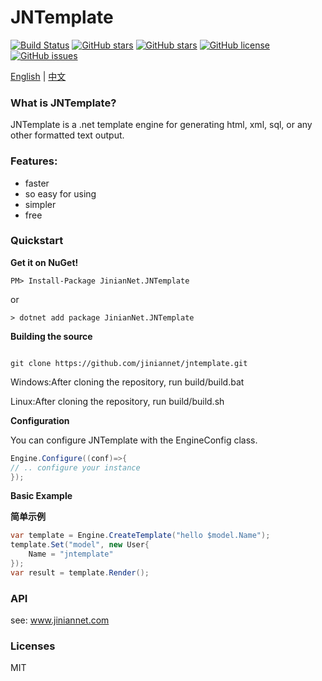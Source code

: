 ﻿
# JNTemplate
[![Build Status](https://travis-ci.org/jiniannet/jntemplate.svg?branch=master)](https://travis-ci.org/jiniannet/jntemplate)
[![GitHub stars](https://img.shields.io/nuget/v/JinianNet.JNTemplate.svg)](https://www.nuget.org/packages/JinianNet.JNTemplate/)
[![GitHub stars](https://img.shields.io/github/stars/jiniannet/jntemplate.svg)](https://github.com/jiniannet/jntemplate/stargazers)
[![GitHub license](https://img.shields.io/badge/license-Mit-blue.svg)](https://raw.githubusercontent.com/jiniannet/jntemplate/master/License.txt)
[![GitHub issues](https://img.shields.io/github/issues/jiniannet/jntemplate.svg)](https://github.com/jiniannet/jntemplate/issues)

[English](https://github.com/jiniannet/jntemplate/blob/master/README.md) | [中文](https://github.com/jiniannet/jntemplate/blob/master/README-zh-CN.md)

### What is JNTemplate?

JNTemplate is a .net template engine for generating html, xml, sql, or any other formatted text output.

### Features:
- faster
- so easy for using
- simpler 
- free

### Quickstart

**Get it on NuGet!**
```
PM> Install-Package JinianNet.JNTemplate

```
or
```
> dotnet add package JinianNet.JNTemplate
```




**Building the source**
```

git clone https://github.com/jiniannet/jntemplate.git
```

Windows:After cloning the repository, run build/build.bat

Linux:After cloning the repository, run build/build.sh

  
  
**Configuration**

You can configure JNTemplate with the EngineConfig class.
```csharp
Engine.Configure((conf)=>{
// .. configure your instance
});
```

**Basic Example**

**简单示例**
```csharp
var template = Engine.CreateTemplate("hello $model.Name");
template.Set("model", new User{
    Name = "jntemplate"
});
var result = template.Render(); 
```

### API
see: www.jiniannet.com


### Licenses
MIT